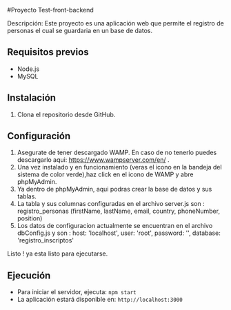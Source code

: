 #Proyecto Test-front-backend


Descripción: Este proyecto es una aplicación web que permite el registro de personas el cual se guardaria en un base de datos.

## Requisitos previos
- Node.js
- MySQL

## Instalación
1. Clona el repositorio desde GitHub.

## Configuración
1. Asegurate de tener descargado WAMP. En caso de no tenerlo puedes descargarlo aqui: https://www.wampserver.com/en/ .
2. Una vez instalado y en funcionamiento (veras el icono en la bandeja del sistema de color verde),haz click en el icono de WAMP y abre phpMyAdmin.
3. Ya dentro de phpMyAdmin, aqui podras crear la base de datos y sus tablas.
4. La tabla y sus columnas configuradas en el archivo server.js son :
   registro_personas (firstName, lastName, email, country, phoneNumber, position)
5. Los datos de configuracion actualmente se encuentran en el archivo dbConfig.js y son :
  host: 'localhost',
  user: 'root',
  password: '',
  database: 'registro_inscriptos'
 
  Listo ! ya esta listo para ejecutarse.

## Ejecución
- Para iniciar el servidor, ejecuta: `npm start`
- La aplicación estará disponible en: `http://localhost:3000`
